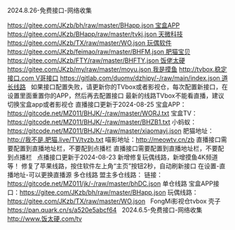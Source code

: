 2024.8.26-免费接口-网络收集

https://gitee.com/JKzb/bh/raw/master/BHapp.json 宝盒APP
https://gitee.com/JKzb/BHapp/raw/master/tvkj.json 天微科技
https://gitee.com/JKzb/TX/raw/master/WO.json 玩偶软件
https://gitee.com/JKzb/feimao/raw/master/BHFM.json 肥猫宝贝
https://gitee.com/JKzb/FTY/raw/master/BHFTY.json 饭佬太硬
https://gitee.com/JKzb/my/raw/master/moyu.json 我是摸鱼
http://tvbox.稳定接口.com V哥接口
https://gitlab.com/duomv/dzhipy/-/raw/main/index.json 道长线路
 
如果接口配置失败，请更新你的TVbox或者影视仓，每次配置新接口，在设置里面重置你的APP，然后再去配置接口
最新的线路TVbox不能看直播，建议切换宝盒app或者影视仓
直播接口更新于2024-08-25
宝盒APP：https://gitcode.net/MZ011/BHJK/-/raw/master/WORJ.txt
宝盒TV：https://gitcode.net/MZ011/BHJK/-/raw/master/BHZB1.txt
小蚂蚁：https://gitcode.net/MZ011/BHJK/-/raw/master/xiaomayi.json
肥猫地址：http://我不是.肥猫.live/TV/tvzb.txt
喵影地址：http://meowtv.cn/zb
直播接口需要配置到直播地址栏，不要配到点播栏
直播接口需要配置到直播地址栏，不要配到点播栏
 
点播接口更新于2024-08-23
新增修复玩偶线路，新增摸鱼4K频道等！
修复了苹果线路，按住软件左上角“主页”按钮2秒，自动刷新接口
在设置-直播地址-可以更换直播源
多仓线路
盟主多仓线路：
链接：https://gitcode.net/MZ011/jk/-/raw/master/bhDC.json
单仓线路
宝盒APP接口：https://gitee.com/JKzb/bh/raw/master/BHapp.json
玩偶线路：https://gitee.com/JKzb/TX/raw/master/WO.json
 
FongMi影视仓tvbox 壳子 https://pan.quark.cn/s/a520e5abcf64
 
2024.6.5-免费接口-网络收集
 
http://www.饭太硬.com/tv
